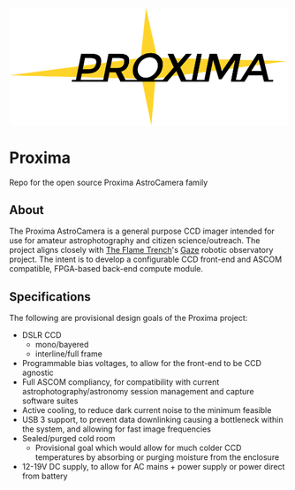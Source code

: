 ![Logo](graphics/logo.png)

# Proxima
Repo for the open source Proxima AstroCamera family

## About
The Proxima AstroCamera is a general purpose CCD imager intended for use for amateur astrophotography and citizen science/outreach.  The project aligns closely with [The Flame Trench](http://theflametrench.com)'s [Gaze](http://theflametrench.com/flagship#/gaze) robotic observatory project.  The intent is to develop a configurable CCD front-end and ASCOM compatible, FPGA-based back-end compute module.

## Specifications
The following are provisional design goals of the Proxima project:
* DSLR CCD 
   * mono/bayered
   * interline/full frame
* Programmable bias voltages, to allow for the front-end to be CCD agnostic
* Full ASCOM compliancy, for compatibility with current astrophotography/astronomy session management and capture software suites
* Active cooling, to reduce dark current noise to the minimum feasible
* USB 3 support, to prevent data downlinking causing a bottleneck within the system, and allowing for fast image frequencies
* Sealed/purged cold room
   * Provisional goal which would allow for much colder CCD temperatures by absorbing or purging moisture from the enclosure
* 12-19V DC supply, to allow for AC mains + power supply or power direct from battery
